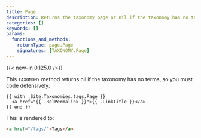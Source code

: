 ```yaml
---
title: Page
description: Returns the taxonomy page or nil if the taxonomy has no terms.
categories: []
keywords: []
params:
  functions_and_methods:
    returnType: page.Page
    signatures: [TAXONOMY.Page]
---
```


{{< new-in 0.125.0 />}}

This `TAXONOMY` method returns nil if the taxonomy has no terms, so you must code defensively:

```go-html-template
{{ with .Site.Taxonomies.tags.Page }}
  <a href="{{ .RelPermalink }}">{{ .LinkTitle }}</a>
{{ end }}
```

This is rendered to:

```html
<a href="/tags/">Tags</a>
```
